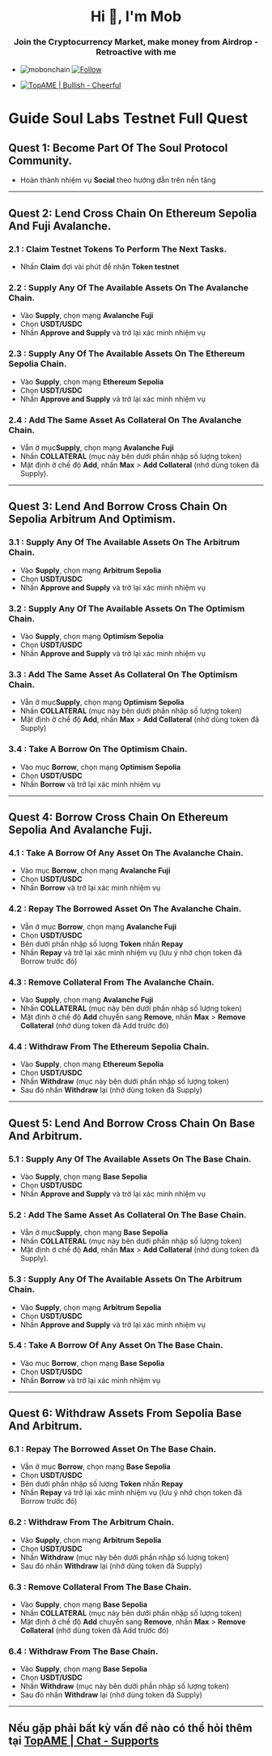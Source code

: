  <h1 align="center">Hi 👋, I'm Mob</h1>
<h3 align="center">Join the Cryptocurrency Market, make money from Airdrop - Retroactive with me</h3>

- <p align="left"> <img src="https://komarev.com/ghpvc/?username=mobonchain&label=Profile%20views&color=0e75b6&style=flat" alt="mobonchain" /> <a href="https://github.com/mobonchain"> <img src="https://img.shields.io/github/followers/mobonchain?label=Follow&style=social" alt="Follow" /> </a> </p>

- [![TopAME | Bullish - Cheerful](https://img.shields.io/badge/TopAME%20|%20Bullish-Cheerful-blue?logo=telegram&style=flat)](https://t.me/xTopAME)

# Guide Soul Labs Testnet Full Quest

## Quest 1: Become Part Of The Soul Protocol Community.

- Hoàn thành nhiệm vụ **Social** theo hướng dẫn trên nền tảng

---
## Quest 2: Lend Cross Chain On Ethereum Sepolia And Fuji Avalanche.
### 2.1 : Claim Testnet Tokens To Perform The Next Tasks.
- Nhấn **Claim** đợi vài phút để nhận **Token testnet**
### 2.2 : Supply Any Of The Available Assets On The Avalanche Chain.
- Vào **Supply**, chọn mạng **Avalanche Fuji**
- Chọn **USDT/USDC**
- Nhấn **Approve and Supply** và trở lại xác minh nhiệm vụ
### 2.3 : Supply Any Of The Available Assets On The Ethereum Sepolia Chain.
- Vào **Supply**, chọn mạng **Ethereum Sepolia**
- Chọn **USDT/USDC**
- Nhấn **Approve and Supply** và trở lại xác minh nhiệm vụ
### 2.4 : Add The Same Asset As Collateral On The Avalanche Chain.
- Vẫn ở mục**Supply**, chọn mạng **Avalanche Fuji**
- Nhấn **COLLATERAL** (mục này bên dưới phần nhập số lượng token)
- Mặt định ở chế độ **Add**, nhấn **Max** > **Add Collateral** (nhớ dùng token đã Supply).

---
## Quest 3: Lend And Borrow Cross Chain On Sepolia Arbitrum And Optimism.
### 3.1 : Supply Any Of The Available Assets On The Arbitrum Chain.
- Vào **Supply**, chọn mạng **Arbitrum Sepolia**
- Chọn **USDT/USDC**
- Nhấn **Approve and Supply** và trở lại xác minh nhiệm vụ
### 3.2 : Supply Any Of The Available Assets On The Optimism Chain.
- Vào **Supply**, chọn mạng **Optimism Sepolia**
- Chọn **USDT/USDC**
- Nhấn **Approve and Supply** và trở lại xác minh nhiệm vụ
### 3.3 : Add The Same Asset As Collateral On The Optimism Chain.
- Vẫn ở mục**Supply**, chọn mạng **Optimism Sepolia**
- Nhấn **COLLATERAL** (mục này bên dưới phần nhập số lượng token)
- Mặt định ở chế độ **Add**, nhấn **Max** > **Add Collateral** (nhớ dùng token đã Supply)
### 3.4 : Take A Borrow On The Optimism Chain.
- Vào mục **Borrow**, chọn mạng **Optimism Sepolia**
- Chọn **USDT/USDC**
- Nhấn **Borrow** và trở lại xác minh nhiệm vụ

---
## Quest 4: Borrow Cross Chain On Ethereum Sepolia And Avalanche Fuji.
### 4.1 : Take A Borrow Of Any Asset On The Avalanche Chain.
- Vào mục **Borrow**, chọn mạng **Avalanche Fuji**
- Chọn **USDT/USDC**
- Nhấn **Borrow** và trở lại xác minh nhiệm vụ
### 4.2 : Repay The Borrowed Asset On The Avalanche Chain.
- Vẫn ở mục **Borrow**, chọn mạng **Avalanche Fuji**
- Chọn **USDT/USDC**
- Bên dưới phần nhập số lượng **Token** nhấn **Repay**
- Nhấn **Repay** và trở lại xác minh nhiệm vụ (lưu ý nhớ chọn token đã Borrow trước đó)
### 4.3 : Remove Collateral From The Avalanche Chain.
- Vào **Supply**, chọn mạng **Avalanche Fuji**
- Nhấn **COLLATERAL** (mục này bên dưới phần nhập số lượng token)
- Mặt định ở chế độ **Add** chuyển sang **Remove**, nhấn **Max** > **Remove Collateral** (nhớ dùng token đã Add trước đó)
### 4.4 : Withdraw From The Ethereum Sepolia Chain.
- Vào **Supply**, chọn mạng **Ethereum Sepolia**
- Chọn **USDT/USDC**
- Nhấn **Withdraw** (mục này bên dưới phần nhập số lượng token)
- Sau đó nhấn **Withdraw** lại (nhớ dùng token đã Supply)

---
## Quest 5: Lend And Borrow Cross Chain On Base And Arbitrum.
### 5.1 : Supply Any Of The Available Assets On The Base Chain.
- Vào **Supply**, chọn mạng **Base Sepolia**
- Chọn **USDT/USDC**
- Nhấn **Approve and Supply** và trở lại xác minh nhiệm vụ
### 5.2 : Add The Same Asset As Collateral On The Base Chain.
- Vẫn ở mục**Supply**, chọn mạng **Base Sepolia**
- Nhấn **COLLATERAL** (mục này bên dưới phần nhập số lượng token)
- Mặt định ở chế độ **Add**, nhấn **Max** > **Add Collateral** (nhớ dùng token đã Supply).
### 5.3 : Supply Any Of The Available Assets On The Arbitrum Chain.
- Vào **Supply**, chọn mạng **Arbitrum Sepolia**
- Chọn **USDT/USDC**
- Nhấn **Approve and Supply** và trở lại xác minh nhiệm vụ
### 5.4 : Take A Borrow Of Any Asset On The Base Chain.
- Vào mục **Borrow**, chọn mạng **Base Sepolia**
- Chọn **USDT/USDC**
- Nhấn **Borrow** và trở lại xác minh nhiệm vụ

---
## Quest 6: Withdraw Assets From Sepolia Base And Arbitrum.
### 6.1 : Repay The Borrowed Asset On The Base Chain.
- Vẫn ở mục **Borrow**, chọn mạng **Base Sepolia**
- Chọn **USDT/USDC**
- Bên dưới phần nhập số lượng **Token** nhấn **Repay**
- Nhấn **Repay** và trở lại xác minh nhiệm vụ (lưu ý nhớ chọn token đã Borrow trước đó)
### 6.2 : Withdraw From The Arbitrum Chain.
- Vào **Supply**, chọn mạng **Arbitrum Sepolia**
- Chọn **USDT/USDC**
- Nhấn **Withdraw** (mục này bên dưới phần nhập số lượng token)
- Sau đó nhấn **Withdraw** lại (nhớ dùng token đã Supply)
### 6.3 : Remove Collateral From The Base Chain.
- Vào **Supply**, chọn mạng **Base Sepolia**
- Nhấn **COLLATERAL** (mục này bên dưới phần nhập số lượng token)
- Mặt định ở chế độ **Add** chuyển sang **Remove**, nhấn **Max** > **Remove Collateral** (nhớ dùng token đã Add trước đó)
### 6.4 : Withdraw From The Base Chain.
- Vào **Supply**, chọn mạng **Base Sepolia**
- Chọn **USDT/USDC**
- Nhấn **Withdraw** (mục này bên dưới phần nhập số lượng token)
- Sau đó nhấn **Withdraw** lại (nhớ dùng token đã Supply)

---

## Nếu gặp phải bất kỳ vấn đề nào có thể hỏi thêm tại **[TopAME | Chat - Supports](https://t.me/yTopAME)**
